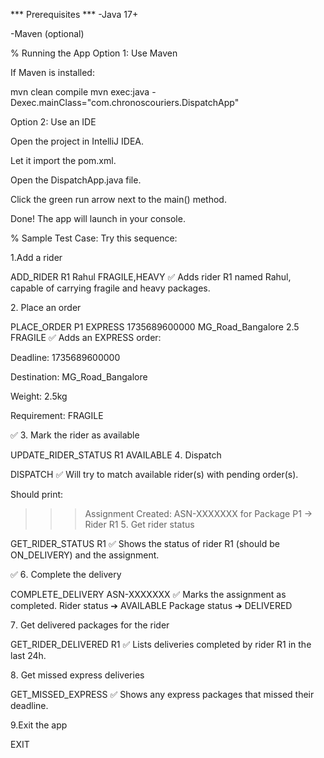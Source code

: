 *** Prerequisites ***
-Java 17+

-Maven (optional)

% Running the App
Option 1: Use Maven

If Maven is installed:

mvn clean compile
mvn exec:java -Dexec.mainClass="com.chronoscouriers.DispatchApp"


Option 2: Use an IDE 

Open the project in IntelliJ IDEA.

Let it import the pom.xml.

Open the DispatchApp.java file.

Click the green run arrow next to the main() method.

Done! The app will launch in your console.

% Sample Test Case:
Try this sequence:

 1.Add a rider

ADD_RIDER R1 Rahul FRAGILE,HEAVY
✅ Adds rider R1 named Rahul, capable of carrying fragile and heavy packages.

 2️. Place an order

PLACE_ORDER P1 EXPRESS 1735689600000 MG_Road_Bangalore 2.5 FRAGILE
✅ Adds an EXPRESS order:

Deadline: 1735689600000

Destination: MG_Road_Bangalore

Weight: 2.5kg

Requirement: FRAGILE

✅ 3. Mark the rider as available

UPDATE_RIDER_STATUS R1 AVAILABLE
 4️. Dispatch

DISPATCH
✅ Will try to match available rider(s) with pending order(s).

Should print:

>>> Assignment Created: ASN-XXXXXXX for Package P1 -> Rider R1
 5️. Get rider status

GET_RIDER_STATUS R1
✅ Shows the status of rider R1 (should be ON_DELIVERY) and the assignment.

✅ 6️. Complete the delivery

COMPLETE_DELIVERY ASN-XXXXXXX
✅ Marks the assignment as completed.
Rider status ➔ AVAILABLE
Package status ➔ DELIVERED

7️. Get delivered packages for the rider

GET_RIDER_DELIVERED R1
✅ Lists deliveries completed by rider R1 in the last 24h.

 8️. Get missed express deliveries

GET_MISSED_EXPRESS
✅ Shows any express packages that missed their deadline.

 9.Exit the app

EXIT